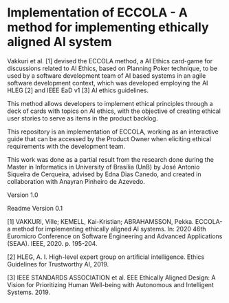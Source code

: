 # Implementation of ECCOLA - A method for implementing ethically aligned AI system

Vakkuri et al. [1] devised the ECCOLA method, a AI Ethics card-game for discussions related to AI Ethics, based on Planning Poker technique, to be used by a software development team of AI based systems in an agile software development context, which was developed employing the AI HLEG [2] and IEEE EaD v1 [3] AI ethics guidelines.

This method allows developers to implement ethical principles through a deck of cards with topics on AI ethics, with the objective of creating ethical user stories to serve as items in the product backlog.

This repository is an implementation of ECCOLA, working as an interactive guide that can be accessed by the Product Owner when eliciting ethical requirements with the development team.

This work was done as a partial result from the research done during the Master in Informatics in University of Brasília (UnB) by José Antonio Siqueira de Cerqueira, advised by Edna Dias Canedo, and created in collaboration with Anayran Pinheiro de Azevedo.

Version 1.0

Readme Version 0.1

[1] VAKKURI, Ville; KEMELL, Kai-Kristian; ABRAHAMSSON, Pekka. ECCOLA-a method for implementing ethically aligned AI systems. In: 2020 46th Euromicro Conference on Software Engineering and Advanced Applications (SEAA). IEEE, 2020. p. 195-204.

[2] HLEG, A. I. High-level expert group on artificial intelligence. Ethics Guidelines for Trustworthy AI, 2019.

[3] IEEE STANDARDS ASSOCIATION et al. EEE Ethically Aligned Design: A Vision for Prioritizing Human Well-being with Autonomous and Intelligent Systems. 2019.
